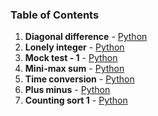 ### Table of Contents
1. __Diagonal difference__ - [Python](Diagonal%20Difference.py)
1. __Lonely integer__ - [Python](Lonely%20Integer.py)
1. __Mock test - 1__ - [Python](Mock%20Test%20-%201.py)
1. __Mini-max sum__ - [Python](Mini-Max%20Sum.py)
1. __Time conversion__ - [Python](Time%20Conversion.py)
1. __Plus minus__ - [Python](Plus%20Minus.py)
1. __Counting sort 1__ - [Python](Counting%20Sort%201.py)
